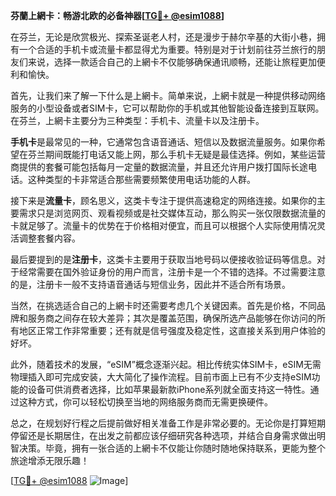 **芬蘭上網卡：畅游北欧的必备神器[[TG💪+ @esim1088](https://t.me/s/esim1088)]**

在芬兰，无论是欣赏极光、探索圣诞老人村，还是漫步于赫尔辛基的大街小巷，拥有一个合适的手机卡或流量卡都显得尤为重要。特别是对于计划前往芬兰旅行的朋友们来说，选择一款适合自己的上網卡不仅能够确保通讯顺畅，还能让旅程更加便利和愉快。

首先，让我们来了解一下什么是上網卡。简单来说，上網卡就是一种提供移动网络服务的小型设备或者SIM卡，它可以帮助你的手机或其他智能设备连接到互联网。在芬兰，上網卡主要分为三种类型：手机卡、流量卡以及注册卡。

**手机卡**是最常见的一种，它通常包含语音通话、短信以及数据流量服务。如果你希望在芬兰期间既能打电话又能上网，那么手机卡无疑是最佳选择。例如，某些运营商提供的套餐可能包括每月一定量的数据流量，并且还允许用户拨打国际长途电话。这种类型的卡非常适合那些需要频繁使用电话功能的人群。

接下来是**流量卡**，顾名思义，这类卡专注于提供高速稳定的网络连接。如果你的主要需求只是浏览网页、观看视频或是社交媒体互动，那么购买一张仅限数据流量的卡就足够了。流量卡的优势在于价格相对便宜，而且可以根据个人实际使用情况灵活调整套餐内容。

最后要提到的是**注册卡**，这类卡主要用于获取当地号码以便接收验证码等信息。对于经常需要在国外验证身份的用户而言，注册卡是一个不错的选择。不过需要注意的是，注册卡一般不支持语音通话与短信业务，因此并不适合所有场景。

当然，在挑选适合自己的上網卡时还需要考虑几个关键因素。首先是价格，不同品牌和服务商之间存在较大差异；其次是覆盖范围，确保所选产品能够在你访问的所有地区正常工作非常重要；还有就是信号强度及稳定性，这直接关系到用户体验的好坏。

此外，随着技术的发展，“eSIM”概念逐渐兴起。相比传统实体SIM卡，eSIM无需物理插入即可完成安装，大大简化了操作流程。目前市面上已有不少支持eSIM功能的设备可供消费者选择，比如苹果最新款iPhone系列就全面支持这一特性。通过这种方式，你可以轻松切换至当地的网络服务商而无需更换硬件。

总之，在规划好行程之后提前做好相关准备工作是非常必要的。无论你是打算短期停留还是长期居住，在出发之前都应该仔细研究各种选项，并结合自身需求做出明智决策。毕竟，拥有一张合适的上網卡不仅能让你随时随地保持联系，更能为整个旅途增添无限乐趣！

[[TG💪+ @esim1088](https://t.me/s/esim1088) ![Image](https://i.postimg.cc/4NQfJmqS/Snipaste-2025-05-13-00-14-12.png)]
